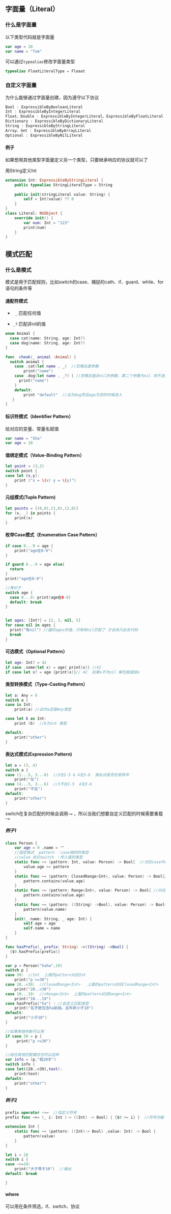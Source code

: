 ##  字面量（Literal）

### 什么是字面量

以下类型代码就是字面量

```swift
var age = 10
var name = "Tom"
```

可以通过`typealias`修改字面量类型

```swift
typealias FloatLiteralType = Floaat
```

### 自定义字面量

为什么能够通过字面量创建，因为遵守以下协议

```swift
Bool : ExpressibleByBooleanLiteral
Int : ExpressibleByIntegerLiteral
Float、Double : ExpressibleByIntegerLiteral、ExpressibleByFloatLiteral 
Dictionary : ExpressibleByDictionaryLiteral 
String : ExpressibleByStringLiteral
Array、Set : ExpressibleByArrayLiteral 
Optional : ExpressibleByNilLiteral 
```

#### 例子

如果想用其他类型字面量定义另一个类型，只要继承响应的协议就可以了

用String定义Int

```swift
extension Int: ExpressibleByStringLiteral {
    public typealias StringLiteralType = String
    
    public init(stringLiteral value: String) {
        self = Int(value) ?? 0
    }
}
class Literal: NSObject {
    override init() {
        var num: Int = "123"
        print(num)
    }
}
```





## 模式匹配

### 什么是模式

模式是用于匹配规则，比如switch的case、捕捉的cath、if、guard、while、for语句的条件等

#### 通配符模式

* ` _` 匹配任何值

* `_?` 匹配非nil的值

```swift
enum Animal {
  case cat(name: String, age: Int?)
  case dog(name: String, age: Int?)
}

func  cheak(_ animal :Animal) {
  switch animal {
    case .cat(let name , _)  //忽略后面参数
    	print("name")
    case .dog(let name , _?) { //忽略后面非nil的参数，第二个参数为nil 则不进入
      print("name")
    }
    default:
	    print "default"  //当为dog而且age为空的时候进入
   }
}
```

#### 标识符模式（Identifier Pattern）

给对应的变量、常量名赋值

```swift
var name = "Sha"
var age = 10
```

#### 值绑定模式（Value-Binding Pattern）

```swift
let point = (3,2)
switch point {
case let (x,y):
	print ("x = \(x) y = \(y)")
}
```

#### 元组模式(Tuple Pattern)

```swift
let points = [(0,0),(1,0),(2,0)]
for (x, _) in points {
	print(x)
}
```

#### 枚举Case模式（Enumeration Case Pattern）

```swift
if case 0...9 = age {
	print("age在0-9") 
}

if guard 0...9 = age else{
  return
}
print("age在0-9") 

//等价于
switch age {
  case 0...9: print(age在0-9)
  default: break
}


let ages: [Int?] = [2, 3, nil, 5]
for case nil in ages { 
  print("有nil") //遍历ages的值，只有和nil匹配了 才会执行此处代码
  break
}
```

#### 可选模式（Optional Pattern）

```swift
let age: Int? = 42
if case .some(let x) = age{ print(x)} //42
if case let x? = age {print(x)}// 42  如果x不为nil 解包赋值给x
```

#### 类型转换模式（Type-Casting Pattern）

```swift
let a: Any = 6
switch a {
case is Int:
    print(a) //此时a还是Any类型

case let b as Int:
    print (b)  //b为int 类型

default:
    print("other")
}
```

#### 表达式模式(Expression Pattern)

```swift
let a = (3, 4)
switch a {
case (1...5, 3...6)  //3在1-5 & 4在3-6  类似点是否在矩阵中
    print("在") 
case (4...5, 3...6)  //3不在1-5  4在3-6
    print("不在") 
default:
    print("other")
}
```

switch在复杂匹配的时候会调用`~=` ，所以当我们想要自定义匹配的时候需要重载`~=` 

##### 例子1

```swift
class Person { 
    var age = 0 ,name = ""
    //固定格式  pattern ：case相同的类型
    //value 标识switch ：传入值的类型
    static func ~= (pattern: Int, value: Person) -> Bool{  //对应case中的Int
        value.age >= pattern
    }
    static func ~= (pattern: ClosedRange<Int>, value: Person) -> Bool{//对应case中的40..<50
        pattern.contains(value.age)
    }
    static func ~= (pattern: Range<Int>, value: Person) -> Bool{ //对应case中的20...30
        pattern.contains(value.age)
    }
    static func ~= (pattern: ((String) ->Bool), value: Person) -> Bool{ //自定义匹配类型 对应case hasPrefix("ha")
        pattern(value.name)
    }
    init(_ name: String, _ age: Int) {
        self.age = age
        self.name = name
    }
}

func hasPrefix(_ prefix: String) ->((String) ->Bool) {
  {$0.hasPrefix(prefix)}
}

var p = Person("haha",19)
switch p {
case 30:  //Int  上面的pattern对应Int
    print("p >=30")
case 20..<30:  //ClosedRange<Int>   上面的pattern对应ClosedRange<Int>
    print("20..<30")
case 10...19:  //>Range<Int>  上面的pattern对应Range<Int>
    print("10...19")
case hasPrefix("ha") : //自定义匹配类型
    print("名字是包含ha前缀。且年龄小于10")
default:
    print("小于10")
}

//如果单独判断可以用
if case 30 = p {
 	 print("p >=30")
}

//结合其他匹配模式也可以这样
var info = (p,"我20岁")
switch info {
case let((20..<39),text):
    print(text)
default:
    print("other")
}
```

##### 例子2

```swift
prefix operator ~>=  //自定义符号
prefix func ~>= (_ i: Int )-> ((Int) -> Bool) { {$0 >= i} }  //符号功能

extension Int {
    static func ~= (pattern: ((Int)-> Bool) ,value: Int) -> Bool {
        pattern(value)
    }
}

let i = 20
switch i {
case ~>=10:
    print("大于等于10")  //输出
default: break

}
```



#### where

可以用在条件筛选，if、switch、协议 